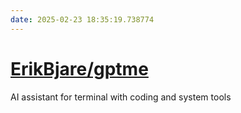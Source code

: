 ```yaml
---
date: 2025-02-23 18:35:19.738774
---
```


# [ErikBjare/gptme](https://github.com/ErikBjare/gptme)

AI assistant for terminal with coding and system tools